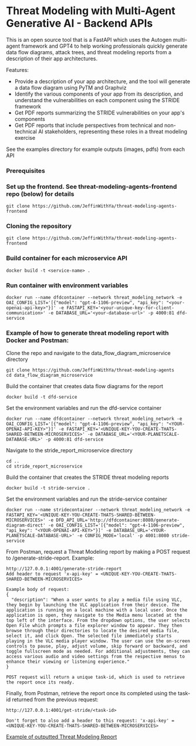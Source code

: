 # Threat Modeling with Multi-Agent Generative AI - Backend APIs

This is an open source tool that is a FastAPI which uses the Autogen multi-agent framework and GPT4 to help working professionals quickly generate data flow diagrams, attack trees, and threat modeling reports from a description of their app architectures.

Features:

- Provide a description of your app architecture, and the tool will generate a data flow diagram using PyTM and Graphviz
- Identify the various components of your app from its description, and understand the vulnerabilities on each component using the STRIDE framework
- Get PDF reports summarizing the STRIDE vulnerabilities on your app's components
- Get PDF reports that include perspectives from technical and non-technical AI stakeholders, representing these roles in a threat modeling exercise

See the examples directory for example outputs (images, pdfs) from each API

### Prerequisites

### Set up the frontend. See threat-modeling-agents-frontend repo (below) for details

```shell
git clone https://github.com/JeffinWithYa/threat-modeling-agents-frontend
```

### Cloning the repository

```shell
git clone https://github.com/JeffinWithYa/threat-modeling-agents-frontend
```

### Build container for each microservice API

```shell
docker build -t <service-name> .
```

### Run container with environment variables

```shell
docker run --name dfdcontainer --network threat_modeling_network -e OAI_CONFIG_LIST='[{"model": "gpt-4-1106-preview", "api_key": "<your-openai-api-key>"}]' -e FASTAPI_KEY='<your-unique-key-for-client-communication>' -e DATABASE_URL='<your-database-url>' -p 4000:81 dfd-service
```

### Example of how to generate threat modeling report with Docker and Postman:
Clone the repo and navigate to the data_flow_diagram_microservice directory
```
git clone https://github.com/JeffinWithYa/threat-modeling-agents
cd data_flow_diagram_microservice
```
Build the container that creates data flow diagrams for the report
```
docker build -t dfd-service
```
Set the environment variables and run the dfd-service container
```
docker run --name dfdcontainer --network threat_modeling_network -e OAI_CONFIG_LIST='[{"model": "gpt-4-1106-preview", "api_key": "<YOUR-OPENAI-API-KEY>"}]' -e FASTAPI_KEY='<UNIQUE-KEY-YOU-CREATE-THATS-SHARED-BETWEEN-MICROSERVICES>' -e DATABASE_URL='<YOUR-PLANETSCALE-DATABASE-URL>' -p 4000:81 dfd-service
```
Navigate to the stride_report_microservice directory
```
cd ..
cd stride_report_microservice
```
Build the container that creates the STRIDE threat modeling reports
```
docker build -t stride-service .
```
Set the environment variables and run the stride-service container
```
docker run --name stridecontainer --network threat_modeling_network -e FASTAPI_KEY='<UNIQUE-KEY-YOU-CREATE-THATS-SHARED-BETWEEN-MICROSERVICES>' -e DFD_API_URL='http://dfdcontainer:8080/generate-diagram-direct' -e OAI_CONFIG_LIST='[{"model": "gpt-4-1106-preview", "api_key": "<YOUR-OPENAI-API-KEY>"}]' -e DATABASE_URL='<YOUR-PLANETSCALE-DATABASE-URL>' -e CONFIG_MODE='local' -p 4001:8080 stride-service
```
From Postman, request a Threat Modeling report by making a POST request to /generate-stride-report. Example:
```
http://127.0.0.1:4001/generate-stride-report
Add header to request 'x-api-key' = <UNIQUE-KEY-YOU-CREATE-THATS-SHARED-BETWEEN-MICROSERVICES>

Example body of request:
{
  "description": "When a user wants to play a media file using VLC, they begin by launching the VLC application from their device. The application is running on a local machine with a local user. Once the application is open, they navigate to the Media menu located at the top left of the interface. From the dropdown options, the user selects Open File which prompts a file explorer window to appear. They then browse through their directories to locate the desired media file, select it, and click Open. The selected file immediately starts playing in the VLC media player window. The user can use the on-screen controls to pause, play, adjust volume, skip forward or backward, and toggle fullscreen mode as needed. For additional adjustments, they can access various audio and video settings from the respective menus to enhance their viewing or listening experience."
}

POST request will return a unique task-id, which is used to retrieve the report once its ready.
```
Finally, from Postman, retrieve the report once its completed using the task-id returned from the previous request:
```
http://127.0.0.1:4001/get-stride/<task-id>

Don't forget to also add a header to this request: 'x-api-key' = <UNIQUE-KEY-YOU-CREATE-THATS-SHARED-BETWEEN-MICROSERVICES>

```

[Example of outputted Threat Modeling Report](examples/stride_report_api/stride_report_flask_blog.pdf)





